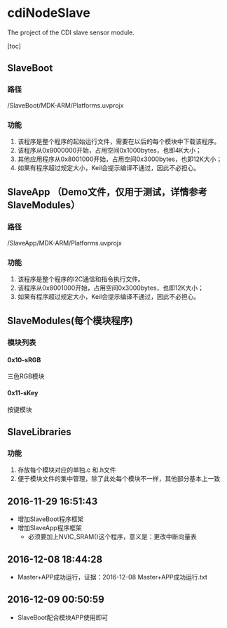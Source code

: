 # cdiNodeSlave
The project of the CDI slave sensor module.

[toc]

## SlaveBoot 
### 路径
/SlaveBoot/MDK-ARM/Platforms.uvprojx
### 功能
1. 该程序是整个程序的起始运行文件，需要在以后的每个模块中下载该程序。
2. 该程序从0x8000000开始，占用空间0x1000bytes，也即4K大小；
3. 其他应用程序从0x8001000开始，占用空间0x3000bytes，也即12K大小；
4. 如果有程序超过规定大小，Keil会提示编译不通过，因此不必担心。

## SlaveApp （Demo文件，仅用于测试，详情参考SlaveModules）
### 路径
/SlaveApp/MDK-ARM/Platforms.uvprojx
### 功能
1. 该程序是整个程序的I2C通信和指令执行文件。
2. 该程序从0x8001000开始，占用空间0x3000bytes，也即12K大小；
3. 如果有程序超过规定大小，Keil会提示编译不通过，因此不必担心。

## SlaveModules(每个模块程序)
### 模块列表
#### 0x10-sRGB
三色RGB模块
#### 0x11-sKey
按键模块

## SlaveLibraries
### 功能
1. 存放每个模块对应的单独.c 和.h文件
2. 便于模块文件的集中管理，除了此处每个模块不一样，其他部分基本上一致

## 2016-11-29 16:51:43
+ 增加SlaveBoot程序框架
+ 增加SlaveApp程序框架
	+ 必须要加上NVIC_SRAM()这个程序，意义是：更改中断向量表

## 2016-12-08 18:44:28 
+ Master+APP成功运行，证据：2016-12-08 Master+APP成功运行.txt

## 2016-12-09 00:50:59
+ SlaveBoot配合模块APP使用即可
